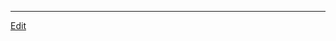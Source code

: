 ---
---





----
[Edit](https://github.com/vitroid/vitroid.github.io/edit/master/MD/Template_コメント欄付き.md)
